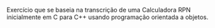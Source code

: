 Exercício que se baseia na transcrição de uma Calculadora RPN inicialmente em C para C++ usando programação orientada a objetos.
